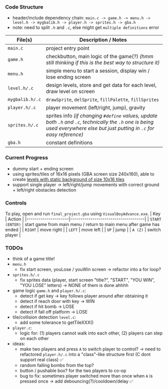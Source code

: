 ### Code Structure
- header/include dependency chain: `main.c -> game.h -> menu.h -> level.h -> mygbalib.h -> player.h -> sprites.h -> gba.h`
- note: need to split `.h` and `.c`, else might get `multiple definitions` error


| File(s)              | Description / Notes                                                                                  |
|----------------------|------------------------------------------------------------------------------------------------------|
| `main.c`             | project entry point                                                                                  |
| `game.h`             | checkbutton, main logic of the game(?) *(hmm still thinking if this is the best way to structure it)*|
| `menu.h`             | simple menu to start a session, display win / lose ending screen                                     |
| `level.h/.c`         | design levels, store and get data for each level, draw level on screen                               |
| `mygbalib.h/.c`      | `drawSprite`, `delSprite`, `fillPalette`, `fillSprites`                                              |
| `player.h/.c`        | player movement (left/right, jump), gravity                                                        |
| `sprites.h/.c`       | sprites info *(if changing `#define` values, update both `.h` and `.c`, technically the `.h` one is being used everywhere else but just putting in `.c` for easy reference)* |
| `gba.h`              | constant definitions                                                                                 |


### Current Progress
- dummy start + ending screen
- using sprites/tiles of 16x16 pixels (GBA screen size 240x160), able to create [levels with static background of size 10x16 tiles](https://docs.google.com/spreadsheets/d/1p4TTlj3i2GXlGYyscvo-ErYltRo4AOVGPNbYYW5sz0M/edit?gid=0#gid=0)
- support single player -> left/right/jump movements with correct ground + left/right obstacles detection


### Controls
To play, open and run `final_project.gba` using `VisualBoyAdvance.exe`.
| Key                 | Action                              |
|---------------------|-------------------------------------|
| `START (ENTER)`     | start game from main menu / return to main menu after game  has ended          |
| `RIGHT`             | move right                          |
| `LEFT`              | move left                           |
| `UP`                | jump                                |
| `A (Z)`             | switch player                       |

### TODOs
- think of a game title!
- `menu.h`
    - fix start screen, youLose / youWin screen -> refactor into a for loop?
- `sprites.h/.c`
    - fix sprites data (player, start screen "title?", "START", "YOU WIN", "YOU LOSE" letters) -> NONE of them is done ahhhh
- game logic `game.h` and `player.h/.c`: 
    - detect if get key -> key follows player around after obtaining it
    - detect if reach door with key -> WIN
    - detect if hit bomb -> LOSE
    - detect if fall off platform -> LOSE
- tile/collision detection `level.c`:
    - add some tolerance to getTileXXX()
- `player.c`:
    - logic for: (1) players cannot walk into each other, (2) players can step on each other
- ideas: 
    - make two players and press `A` to switch player to control? -> need to refactored `player.h/.c` into a "class"-like structure first (C dont support real class) ✅
    - random falling bombs from the top?
    - button / pushable box? for the two players to co-op
    - bug to fix: sometimes player switched more than once when `A` is pressed once -> add debouncing(?)/cooldown/delay ✅